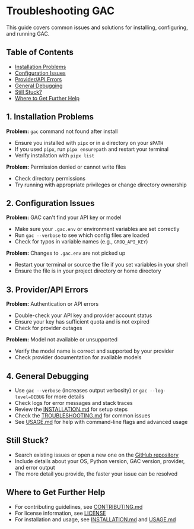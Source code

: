 # Troubleshooting GAC

This guide covers common issues and solutions for installing, configuring, and running GAC.

## Table of Contents

- [Installation Problems](#1-installation-problems)
- [Configuration Issues](#2-configuration-issues)
- [Provider/API Errors](#3-providerapi-errors)
- [General Debugging](#4-general-debugging)
- [Still Stuck?](#still-stuck)
- [Where to Get Further Help](#where-to-get-further-help)

## 1. Installation Problems

**Problem:** `gac` command not found after install

- Ensure you installed with `pipx` or in a directory on your `$PATH`
- If you used `pipx`, run `pipx ensurepath` and restart your terminal
- Verify installation with `pipx list`

**Problem:** Permission denied or cannot write files

- Check directory permissions
- Try running with appropriate privileges or change directory ownership

## 2. Configuration Issues

**Problem:** GAC can't find your API key or model

- Make sure your `.gac.env` or environment variables are set correctly
- Run `gac --verbose` to see which config files are loaded
- Check for typos in variable names (e.g., `GROQ_API_KEY`)

**Problem:** Changes to `.gac.env` are not picked up

- Restart your terminal or source the file if you set variables in your shell
- Ensure the file is in your project directory or home directory

## 3. Provider/API Errors

**Problem:** Authentication or API errors

- Double-check your API key and provider account status
- Ensure your key has sufficient quota and is not expired
- Check for provider outages

**Problem:** Model not available or unsupported

- Verify the model name is correct and supported by your provider
- Check provider documentation for available models

## 4. General Debugging

- Use `gac --verbose` (increases output verbosity) or `gac --log-level=DEBUG` for more details
- Check logs for error messages and stack traces
- Review the [INSTALLATION.md](INSTALLATION.md) for setup steps
- Check the [TROUBLESHOOTING.md](TROUBLESHOOTING.md) for common issues
- See [USAGE.md](USAGE.md) for help with command-line flags and advanced usage

## Still Stuck?

- Search existing issues or open a new one on the [GitHub repository](https://github.com/cellwebb/gac)
- Include details about your OS, Python version, GAC version, provider, and error output
- The more detail you provide, the faster your issue can be resolved

## Where to Get Further Help

- For contributing guidelines, see [CONTRIBUTING.md](CONTRIBUTING.md)
- For license information, see [LICENSE](LICENSE)
- For installation and usage, see [INSTALLATION.md](INSTALLATION.md) and [USAGE.md](USAGE.md)
